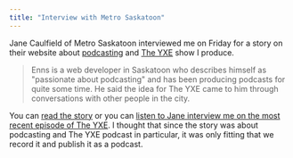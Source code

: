 ```yaml
---
title: "Interview with Metro Saskatoon"
---
```

<p>Jane Caulfield of Metro Saskatoon interviewed me on Friday for a story on their website about <a href="https://www.ssktn.com">podcasting</a> and <a href="https://yxe.ssktn.com">The YXE</a> show I produce.</p>
<blockquote><p>
  Enns is a web developer in Saskatoon who describes himself as "passionate about podcasting" and has been producing podcasts for quite some time. He said the idea for The YXE came to him through conversations with other people in the city.
</p></blockquote>
<p>You can <a href="https://metronews.ca/news/saskatoon/442804/local-podcast-looks-to-highlight-creative-innovative-people-in-saskatoon/">read the story</a> or you can <a href="https://yxe.ssktn.com/jane-caufield-interviews-me/">listen to Jane interview me on the most recent episode of The YXE</a>. I thought that since the story was about podcasting and The YXE podcast in particular, it was only fitting that we record it and publish it as a podcast.</p>
